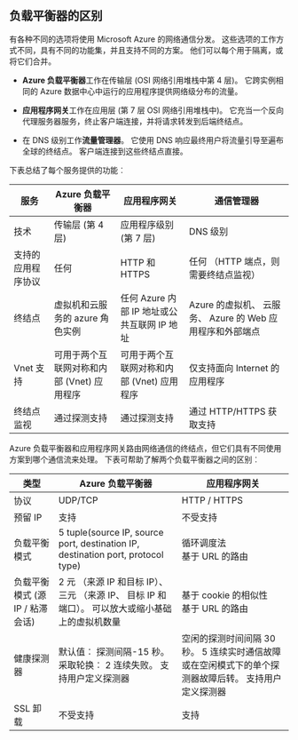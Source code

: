 ## <a name="load-balancer-differences"></a>负载平衡器的区别

有各种不同的选项将使用 Microsoft Azure 的网络通信分发。 这些选项的工作方式不同，具有不同的功能集，并且支持不同的方案。 他们可以每个用于隔离，或将它们合并。

- **Azure 负载平衡器**工作在传输层 (OSI 网络引用堆栈中第 4 层)。 它跨实例相同的 Azure 数据中心中运行的应用程序提供网络级分布的流量。

- **应用程序网关**工作在应用层 (第 7 层 OSI 网络引用堆栈中)。 它充当一个反向代理服务器服务，终止客户端连接，并将请求转发到后端终结点。

- 在 DNS 级别工作**流量管理器**。  它使用 DNS 响应最终用户将流量引导至遍布全球的终结点。 客户端连接到这些终结点直接。

下表总结了每个服务提供的功能︰

| 服务 | Azure 负载平衡器 | 应用程序网关 | 通信管理器 |
|---|---|---|---|
|技术| 传输层 (第 4 层) | 应用程序级别 (第 7 层) | DNS 级别 |
| 支持的应用程序协议 | 任何 | HTTP 和 HTTPS |  任何 （HTTP 端点，则需要终结点监视） |
| 终结点 | 虚拟机和云服务的 azure 角色实例 | 任何 Azure 内部 IP 地址或公共互联网 IP 地址 | Azure 的虚拟机、 云服务、 Azure 的 Web 应用程序和外部端点 |
| Vnet 支持 | 可用于两个互联网对称和内部 (Vnet) 应用程序 | 可用于两个互联网对称和内部 (Vnet) 应用程序 |    仅支持面向 Internet 的应用程序 |
终结点监视 | 通过探测支持 | 通过探测支持 | 通过 HTTP/HTTPS 获取支持 | 

Azure 负载平衡器和应用程序网关路由网络通信的终结点，但它们具有不同使用方案到哪个通信流来处理。 下表可帮助了解两个负载平衡器之间的区别︰

| 类型 | Azure 负载平衡器 | 应用程序网关 |
|---|---|---|
| 协议 | UDP/TCP | HTTP / HTTPS |
| 预留 IP | 支持 | 不受支持 | 
| 负载平衡模式 | 5 tuple(source IP, source port, destination IP, destination port, protocol type) | 循环调度法<br>基于 URL 的路由 | 
| 负载平衡模式 (源 IP / 粘滞会话) |  2 元 （来源 IP 和目标 IP）、 三元 （来源 IP、 目标 IP 和端口）。 可以放大或缩小基础上的虚拟机数量 | 基于 cookie 的相似性<br>基于 URL 的路由 |
| 健康探测器 | 默认值︰ 探测间隔-15 秒。 采取轮换︰ 2 连续失败。 支持用户定义探测器 | 空闲的探测时间间隔 30 秒。 5 连续实时通信故障或在空闲模式下的单个探测器故障后转。 支持用户定义探测器 | 
| SSL 卸载 | 不受支持 | 支持 | 
  